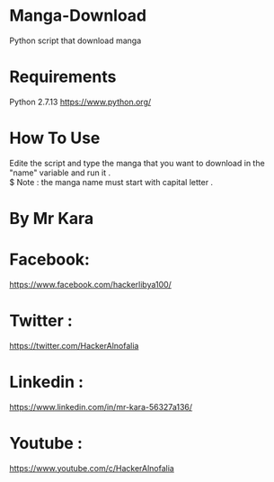 # Manga-Download
Python script that download manga

# Requirements

Python 2.7.13
https://www.python.org/

# How To Use 

Edite the script and type the manga that you want to download in the "name" variable and run it .                                         
$ Note : the manga name must start with capital letter .

# By Mr Kara 
# Facebook:
https://www.facebook.com/hackerlibya100/
# Twitter :
https://twitter.com/HackerAlnofalia
# Linkedin :
https://www.linkedin.com/in/mr-kara-56327a136/
# Youtube :
https://www.youtube.com/c/HackerAlnofalia

